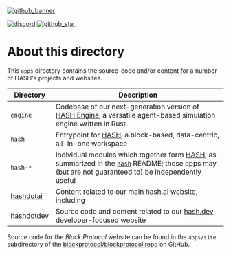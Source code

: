 [github_banner]: https://hash.dev/?utm_medium=organic&utm_source=github_readme_hash-repo_apps
[github_star]: https://github.com/hashintel/hash/tree/main/apps#
[discord]: https://hash.ai/discord?utm_medium=organic&utm_source=github_readme_hash-repo_apps
[hash engine]: https://hash.ai/platform/engine
[hash.ai]: https://hash.ai/
[hash.dev]: https://hash.dev/

[![github_banner](https://hash.ai/cdn-cgi/imagedelivery/EipKtqu98OotgfhvKf6Eew/01e2b813-d046-4b70-cc4e-eb2f1ead6900/github)][github_banner]

[![discord](https://img.shields.io/discord/840573247803097118)][discord] [![github_star](https://img.shields.io/github/stars/hashintel/hash?label=Star%20on%20GitHub&style=social)][github_star]

# About this directory

This `apps` directory contains the source-code and/or content for a number of HASH's projects and websites.

| Directory                | Description                                                                                                                                                                                  |
| ------------------------ | -------------------------------------------------------------------------------------------------------------------------------------------------------------------------------------------- |
| [`engine`](engine)       | Codebase of our next-generation version of [HASH Engine], a versatile agent-based simulation engine written in Rust                                                                          |
| [`hash`](hash)           | Entrypoint for [HASH](https://hash.ai/platform/hash), a block-based, data-centric, all-in-one workspace                                                                                      |
| `hash-*`                 | Individual modules which together form [HASH](https://hash.ai/platform/hash), as summarized in the [`hash`](hash) README; these apps may (but are not guaranteed to) be independently useful |
| [hashdotai](hashdotai)   | Content related to our main [hash.ai] website, including                                                                                                                                                |
| [hashdotdev](hashdotdev) | Source code and content related to our [hash.dev] developer-focused website                                                                                                                  |

Source code for the _Block Protocol_ website can be found in the `apps/site` subdirectory of the [blockprotocol/blockprotocol repo](https://github.com/blockprotocol/blockprotocol/tree/main/apps/site) on GitHub.
